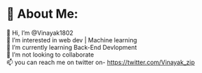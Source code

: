 # 💫 About Me:
👋 Hi, I’m @Vinayak1802<br>👀 I’m interested in web dev | Machine learning<br>🌱 I’m currently learning Back-End Devlopment<br>💞️ I’m not looking to collaborate <br>📫 you can reach me on twitter on- https://twitter.com/Vinayak_zip



<!-- Proudly created with GPRM ( https://gprm.itsvg.in ) -->

